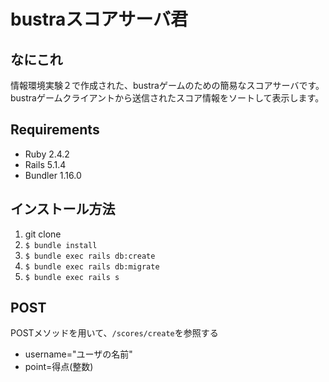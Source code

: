 # bustraスコアサーバ君

## なにこれ

情報環境実験２で作成された、bustraゲームのための簡易なスコアサーバです。  
bustraゲームクライアントから送信されたスコア情報をソートして表示します。  

## Requirements

- Ruby 2.4.2
- Rails 5.1.4
- Bundler 1.16.0

## インストール方法

1. git clone
2. `$ bundle install`
3. `$ bundle exec rails db:create`
4. `$ bundle exec rails db:migrate`
5. `$ bundle exec rails s`

## POST

POSTメソッドを用いて、`/scores/create`を参照する

- username="ユーザの名前"
- point=得点(整数)
